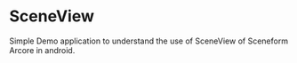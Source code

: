# SceneView

Simple Demo application to understand the use of SceneView of Sceneform Arcore in android. 


